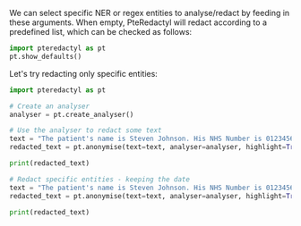 We can select specific NER or regex entities to analyse/redact by feeding in these arguments. When empty, PteRedactyl will redact according to a predefined list, which can be checked as follows:

```python
import pteredactyl as pt
pt.show_defaults()
```

Let's try redacting only specific entities:

```python
import pteredactyl as pt

# Create an analyser
analyser = pt.create_analyser()

# Use the analyser to redact some text
text = "The patient's name is Steven Johnson. His NHS Number is 0123456789 and postcode is SO16 2HQ. He was diagnosed with Stevens Johnson Syndrome on the 1st of January 2024."
redacted_text = pt.anonymise(text=text, analyser=analyser, highlight=True)

print(redacted_text)

# Redact specific entities - keeping the date
text = "The patient's name is Steven Johnson. His NHS Number is 0123456789 and postcode is SO16 2HQ. He was diagnosed with Stevens Johnson Syndrome on the 1st of January 2024."
redacted_text = pt.anonymise(text=text, analyser=analyser, highlight=True, entities="PERSON", regex_entities=["NHS_NUMBER", "POSTCODE"])

print(redacted_text)
```
